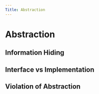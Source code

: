 ```yaml
---
Title: Abstraction
---
```


# Abstraction


## Information Hiding

## Interface vs Implementation

## Violation of Abstraction
